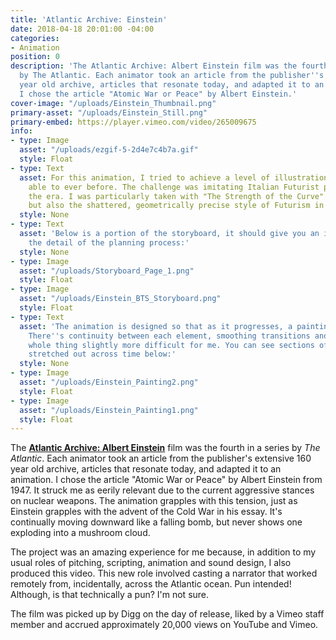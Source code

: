 ```yaml
---
title: 'Atlantic Archive: Einstein'
date: 2018-04-18 20:01:00 -04:00
categories:
- Animation
position: 0
description: 'The Atlantic Archive: Albert Einstein film was the fourth in a series
  by The Atlantic. Each animator took an article from the publisher''s extensive 160
  year old archive, articles that resonate today, and adapted it to an animation.
  I chose the article "Atomic War or Peace" by Albert Einstein.'
cover-image: "/uploads/Einstein_Thumbnail.png"
primary-asset: "/uploads/Einstein_Still.png"
primary-embed: https://player.vimeo.com/video/265009675
info:
- type: Image
  asset: "/uploads/ezgif-5-2d4e7c4b7a.gif"
  style: Float
- type: Text
  asset: For this animation, I tried to achieve a level of illustration I hadn't been
    able to ever before. The challenge was imitating Italian Futurist painters from
    the era. I was particularly taken with "The Strength of the Curve" by Tullio Crali,
    but also the shattered, geometrically precise style of Futurism in general.
  style: None
- type: Text
  asset: 'Below is a portion of the storyboard, it should give you an insight into
    the detail of the planning process:'
  style: None
- type: Image
  asset: "/uploads/Storyboard_Page_1.png"
  style: Float
- type: Image
  asset: "/uploads/Einstein_BTS_Storyboard.png"
  style: Float
- type: Text
  asset: 'The animation is designed so that as it progresses, a painting is assembled.
    There''s continuity between each element, smoothing transitions and making the
    whole thing slightly more difficult for me. You can see sections of the animation
    stretched out across time below:'
  style: None
- type: Image
  asset: "/uploads/Einstein_Painting2.png"
  style: Float
- type: Image
  asset: "/uploads/Einstein_Painting1.png"
  style: Float
---
```


The [**Atlantic Archive: Albert Einstein**](https://www.theatlantic.com/video/index/557987/einstein-atomic-war/) film was the fourth in a series by _The Atlantic_. Each animator took an article from the publisher's extensive 160 year old archive, articles that resonate today, and adapted it to an animation. I chose the article "Atomic War or Peace" by Albert Einstein from 1947. It struck me as eerily relevant due to the current aggressive stances on  nuclear weapons. The animation grapples with this tension, just as Einstein grapples with the advent of the Cold War in his essay. It's continually moving downward like a falling bomb, but never shows one exploding into a mushroom cloud.

The project was an amazing experience for me because, in addition to my usual roles of pitching, scripting, animation and sound design, I also produced this video. This new role involved casting a narrator that worked remotely from, incidentally, across the Atlantic ocean. Pun intended! Although, is that technically a pun? I'm not sure.

The film was picked up by Digg on the day of release, liked by a Vimeo staff member and accrued approximately 20,000 views on YouTube and Vimeo.